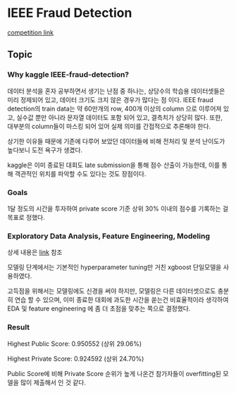 # IEEE Fraud Detection

[competition link](https://www.kaggle.com/competitions/ieee-fraud-detection/overview)

## Topic

### Why kaggle IEEE-fraud-detection?

데이터 분석을 혼자 공부하면서 생기는 난점 중 하나는, 
상당수의 학습용 데이터셋들은 미리 정제되어 있고, 데이터 크기도 크지 않은 경우가 많다는 점 이다. 
IEEE fraud detection의 train data는 약 60만개의 row, 400개 이상의 column 으로 이루어져 있고, 
실수값 뿐만 아니라 문자열 데이터도 포함 되어 있고, 결측치가 상당히 많다. 
또한, 대부분의 column들이 마스킹 되어 있어 실제 의미를 간접적으로 추론해야 한다. 

상기한 이유들 때문에 기존에 다루어 보았던 데이터들에 비해 전처리 및 분석 난이도가 높다보니 도전 욕구가 생겼다.

kaggle은 이미 종료된 대회도 late submission을 통해 점수 산출이 가능한데, 이를 통해 객관적인 위치를 파악할 수도 있다는 것도 장점이다.



### Goals

1달 정도의 시간을 투자하여 private score 기준 상위 30% 이내의 점수를 기록하는 걸 목표로 정했다.



### Exploratory Data Analysis, Feature Engineering, Modeling

상세 내용은 [link](/IEEE-fraud-detection/EDA-modeling.ipynb) 참조

모델링 단계에서는 기본적인 hyperparameter tuning만 거친 xgboost 단일모델을 사용하였다.

고득점을 위해서는 모델링에도 신경을 써야 하지만, 
모델링은 다른 데이터셋으로도 충분히 연습 할 수 있으며, 
이미 종료한 대회에 과도한 시간을 쏟는건 비효율적이라 생각하여 EDA 및 feature engineering 에 좀 더 초점을 맞추는 쪽으로 결정했다.



### Result

Highest Public Score: 0.950552 (상위 29.06%)

Highest Private Score: 0.924592 (상위 24.70%)


Public Score에 비해 Private Score 순위가 높게 나온건 참가자들이 overfitting된 모델을 많이 제출해서 인 것 같다.
